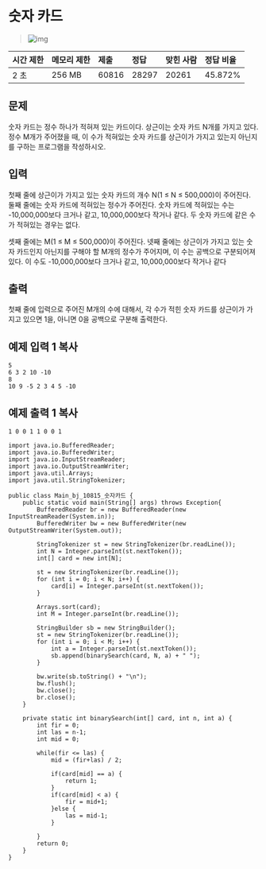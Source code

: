 # 숫자 카드

> ![img](https://d2gd6pc034wcta.cloudfront.net/tier/6.svg) 

| 시간 제한 | 메모리 제한 | 제출  | 정답  | 맞힌 사람 | 정답 비율 |
| :-------- | :---------- | :---- | :---- | :-------- | :-------- |
| 2 초      | 256 MB      | 60816 | 28297 | 20261     | 45.872%   |

## 문제

숫자 카드는 정수 하나가 적혀져 있는 카드이다. 상근이는 숫자 카드 N개를 가지고 있다. 정수 M개가 주어졌을 때, 이 수가 적혀있는 숫자 카드를 상근이가 가지고 있는지 아닌지를 구하는 프로그램을 작성하시오.

## 입력

첫째 줄에 상근이가 가지고 있는 숫자 카드의 개수 N(1 ≤ N ≤ 500,000)이 주어진다. 둘째 줄에는 숫자 카드에 적혀있는 정수가 주어진다. 숫자 카드에 적혀있는 수는 -10,000,000보다 크거나 같고, 10,000,000보다 작거나 같다. 두 숫자 카드에 같은 수가 적혀있는 경우는 없다.

셋째 줄에는 M(1 ≤ M ≤ 500,000)이 주어진다. 넷째 줄에는 상근이가 가지고 있는 숫자 카드인지 아닌지를 구해야 할 M개의 정수가 주어지며, 이 수는 공백으로 구분되어져 있다. 이 수도 -10,000,000보다 크거나 같고, 10,000,000보다 작거나 같다

## 출력

첫째 줄에 입력으로 주어진 M개의 수에 대해서, 각 수가 적힌 숫자 카드를 상근이가 가지고 있으면 1을, 아니면 0을 공백으로 구분해 출력한다.

## 예제 입력 1 복사

```
5
6 3 2 10 -10
8
10 9 -5 2 3 4 5 -10
```

## 예제 출력 1 복사

```
1 0 0 1 1 0 0 1
```

```java¡
import java.io.BufferedReader;
import java.io.BufferedWriter;
import java.io.InputStreamReader;
import java.io.OutputStreamWriter;
import java.util.Arrays;
import java.util.StringTokenizer;

public class Main_bj_10815_숫자카드 {
    public static void main(String[] args) throws Exception{
        BufferedReader br = new BufferedReader(new InputStreamReader(System.in));
        BufferedWriter bw = new BufferedWriter(new OutputStreamWriter(System.out));

        StringTokenizer st = new StringTokenizer(br.readLine());
        int N = Integer.parseInt(st.nextToken());
        int[] card = new int[N];

        st = new StringTokenizer(br.readLine());
        for (int i = 0; i < N; i++) {
            card[i] = Integer.parseInt(st.nextToken());
        }

        Arrays.sort(card);
        int M = Integer.parseInt(br.readLine());

        StringBuilder sb = new StringBuilder();
        st = new StringTokenizer(br.readLine());
        for (int i = 0; i < M; i++) {
            int a = Integer.parseInt(st.nextToken());
            sb.append(binarySearch(card, N, a) + " ");
        }

        bw.write(sb.toString() + "\n");
        bw.flush();
        bw.close();
        br.close();
    }

    private static int binarySearch(int[] card, int n, int a) {
        int fir = 0;
        int las = n-1;
        int mid = 0;

        while(fir <= las) {
            mid = (fir+las) / 2;

            if(card[mid] == a) {
                return 1;
            }
            if(card[mid] < a) {
                fir = mid+1;
            }else {
                las = mid-1;
            }

        }
        return 0;
    }
}

  
```

